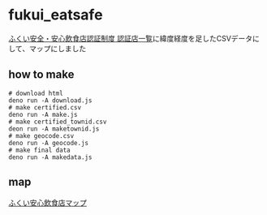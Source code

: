 # fukui_eatsafe
 
[ふくい安全・安心飲食店認証制度 認証店一覧](https://fukui-anshin-ninsyou.com/certified.html)に緯度経度を足したCSVデータにして、マップにしました

## how to make

```
# download html
deno run -A download.js
# make certified.csv
deno run -A make.js
# make certified_townid.csv
deon run -A maketownid.js
# make geocode.csv
deno run -A geocode.js
# make final data
deno run -A makedata.js
```

## map

[ふくい安心飲食店マップ](https://code4fukui.github.io/fukui_eatsafe/)
